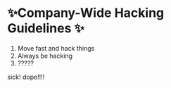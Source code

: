 # ✨Company-Wide Hacking Guidelines ✨

1. Move fast and hack things
2. Always be hacking
3. ?????

sick! dope!!!!

